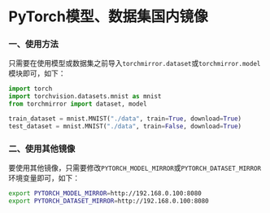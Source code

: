 # PyTorch模型、数据集国内镜像

### 一、使用方法

只需要在使用模型或数据集之前导入`torchmirror.dataset`或`torchmirror.model`模块即可，如下：

```python
import torch
import torchvision.datasets.mnist as mnist
from torchmirror import dataset, model

train_dataset = mnist.MNIST("./data", train=True, download=True)
test_dataset = mnist.MNIST("./data", train=False, download=True)
```

### 二、使用其他镜像

要使用其他镜像，只需要修改`PYTORCH_MODEL_MIRROR`或`PYTORCH_DATASET_MIRROR`环境变量即可，如下：

```bash
export PYTORCH_MODEL_MIRROR=http://192.168.0.100:8080
export PYTORCH_DATASET_MIRROR=http://192.168.0.100:8080
```